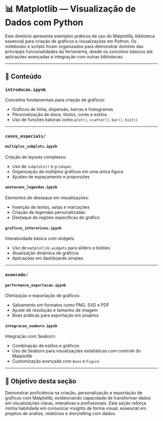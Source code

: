 # 📊 Matplotlib — Visualização de Dados com Python

Este diretório apresenta exemplos práticos de uso do Matplotlib, biblioteca essencial para criação de gráficos e visualizações em Python. Os notebooks e scripts foram organizados para demonstrar domínio das principais funcionalidades da ferramenta, desde os conceitos básicos até aplicações avançadas e integração com outras bibliotecas.

---

## 🧠 Conteúdo

### `introducao.ipynb`
Conceitos fundamentais para criação de gráficos:

- Gráficos de linha, dispersão, barras e histogramas  
- Personalização de eixos, títulos, cores e estilos  
- Uso de funções básicas como `plot()`, `scatter()`, `bar()`, `hist()`  

---

### `casos_especiais/`

#### `multiplos_subplots.ipynb`
Criação de layouts complexos:

- Uso de `subplots()` e `gridspec`  
- Organização de múltiplos gráficos em uma única figura  
- Ajustes de espaçamento e proporções  

#### `anotacoes_legendas.ipynb`
Elementos de destaque em visualizações:

- Inserção de textos, setas e marcações  
- Criação de legendas personalizadas  
- Destaque de regiões específicas do gráfico  

#### `graficos_interativos.ipynb`
Interatividade básica com widgets:

- Uso de `matplotlib.widgets` para sliders e botões  
- Atualização dinâmica de gráficos  
- Aplicações em dashboards simples  

---

### `avancado/`

#### `performance_exportacao.ipynb`
Otimização e exportação de gráficos:

- Salvamento em formatos como PNG, SVG e PDF  
- Ajuste de resolução e tamanho de imagem  
- Boas práticas para exportação em projetos  

#### `integracao_seaborn.ipynb`
Integração com Seaborn:

- Combinação de estilos e gráficos  
- Uso de Seaborn para visualizações estatísticas com controle do Matplotlib  
- Customização avançada com `Axes` e `Figure`  

---

## 🎯 Objetivo desta seção

Demonstrar proficiência na criação, personalização e exportação de gráficos com Matplotlib, evidenciando capacidade de transformar dados em visualizações claras, interativas e profissionais. Esta seção reforça minha habilidade em comunicar insights de forma visual, essencial em projetos de análise, relatórios e storytelling com dados.

